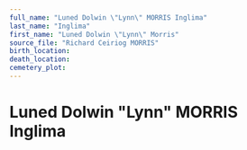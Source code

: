 ```yaml
---
full_name: "Luned Dolwin \"Lynn\" MORRIS Inglima"
last_name: "Inglima"
first_name: "Luned Dolwin \"Lynn\" Morris"
source_file: "Richard Ceiriog MORRIS"
birth_location:
death_location:
cemetery_plot: 
---
```

# Luned Dolwin "Lynn" MORRIS Inglima

